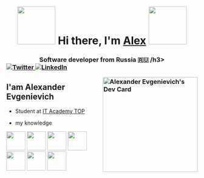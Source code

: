<h1 align="center">
<img src="https://i.giphy.com/fZEjmflebo9ZKQXpgh/giphy.gif" height="100" />
Hi there, I'm <a href="https://itkory.vercel.app/" target="_blank">Alex</a> 
<img src="https://i.giphy.com/SvF1NQaAsG1kt4VuZ3/giphy.gif" height="100" />
 
</h1>
<h3 align="center">
 Software developer from Russia 🇷🇺 
/h3>
 
<div align="left">
  <a href="https://vk.com/flapi_tapi_ta">
    <img
      src="https://img.shields.io/badge/VK-2CA5E0?style=for-the-badge&logo=VK&logoColor=white"
      alt="Twitter"
    />
  </a>
  <a href="https://t.me/ITKory">
    <img
      src="https://img.shields.io/badge/Telegram-2CA5E0?style=for-the-badge&logo=Telegram&logoColor=white"
      alt="LinkedIn"
    />
  </a>

<a href="https://app.daily.dev/ITKory"><img src="https://api.daily.dev/devcards/c443a42b2de649dba77675c64951ba55.png?r=zy3"  width="250"
      align="right" alt="Alexander Evgenievich's Dev Card"/></a>
</div>

 
 
 



## I'am Alexander Evgenievich

- Student at [IT Academy TOP](https://msk.top-academy.ru/)

- my knowledge
<p > 
   <img src="https://i.giphy.com/IdyAQJVN2kVPNUrojM/giphy.gif"  height="50"/>
   <img src="https://i.giphy.com/ln7z2eWriiQAllfVcn/giphy.gif" height="50" />
   <img src="https://i.giphy.com/eNAsjO55tPbgaor7ma/giphy.gif" height="50" />
   <img src="https://i.giphy.com/PWlsJVm3mhwQhD7imf/giphy.gif" height="50" />
   <img   src="https://mir-s3-cdn-cf.behance.net/project_modules/max_1200/622ca052071761.59034e74abb36.gif" height="50">
   <img src="https://i.giphy.com/PWlsJVm3mhwQhD7imf/giphy.gif" height="50" />
   <img src="https://i.giphy.com/PWlsJVm3mhwQhD7imf/giphy.gif" height="50" />
    
   </p>
 
 
